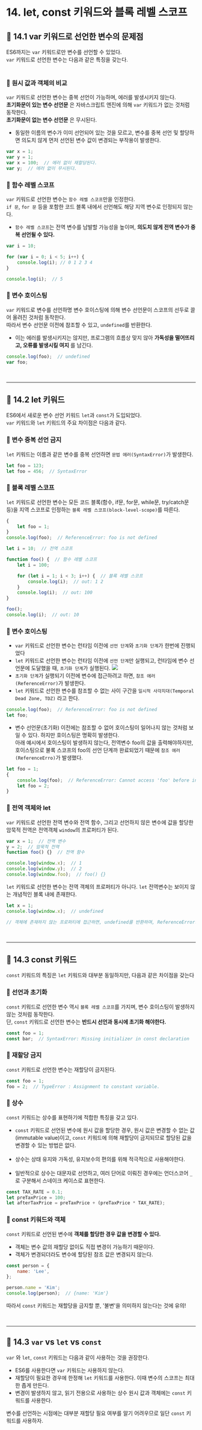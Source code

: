 # **14. let, const 키워드와 블록 레벨 스코프**

## 🚀 **14.1 var 키워드로 선언한 변수의 문제점**
ES6까지는 `var` 키워드로만 변수를 선언할 수 있었다.
<br>`var` 키워드로 선언한 변수는 다음과 같은 특징을 갖는다.
<br><br>

### 📌 **원시 값과 객체의 비교** 
`var` 키워드로 선언한 변수는 중복 선언이 가능하며, 에러를 발생시키지 않는다.
<br>**초기화문이 있는 변수 선언문** 은 자바스크립트 엔진에 의해 `var` 키워드가 없는 것처럼 동작한다.
<br>**초기화문이 없는 변수 선언문** 은 무시된다.
- 동일한 이름의 변수가 이미 선언되어 있는 것을 모르고, 변수를 중복 선언 및 할당하면 의도치 않게 먼저 선언된 변수 값이 변경되는 부작용이 발생한다.

```javascript
var x = 1;
var y = 1;
var x = 100;  // 에러 없이 재할당된다.
var y;  // 에러 없이 무시된다.
```

### 📌 **함수 레벨 스코프** 
`var` 키워드로 선언한 변수는 `함수 레벨 스코프`만을 인정한다.<br>
`if 문`, `for 문` 등을 포함한 코드 블록 내에서 선언해도 해당 지역 변수로 인정되지 않는다.
- `함수 레벨 스코프`는 전역 변수를 남발할 가능성을 높이며, **의도치 않게 전역 변수가 중복 선언될 수 있다.**

```javascript
var i = 10;

for (var i = 0; i < 5; i++) {
    console.log(i); // 0 1 2 3 4
}

console.log(i);  // 5
```

### 📌 **변수 호이스팅**
`var` 키워드로 변수를 선언하명 변수 호이스팅에 의해 변수 선언문이 스코프의 선두로 끌어 올려진 것처럼 동작한다.<br>
따라서 변수 선언문 이전에 참조할 수 있고, `undefined`를 반환한다.
- 이는 에러를 발생시키지는 않지만, 프로그램의 흐름상 맞지 않아 **가독성을 떨어뜨리고, 오류를 발생시킬 여지** 를 남긴다.
```javascript
console.log(foo);  // undefined
var foo;
```

<br>

___

## 🚀 **14.2 let 키워드**
ES6에서 새로운 변수 선언 키워드 `let`과 `const`가 도입되었다.<br>
`var` 키워드와 `let` 키워드의 주요 차이점은 다음과 같다.

### 📌 **변수 중복 선언 금지**
`let` 키워드는 이름과 같은 변수를 중복 선언하면 `문법 에러(SyntaxError)`가 발생한다.
```javascript
let foo = 123;
let foo = 456;  // SyntaxError
```

### 📌 **블록 레벨 스코프**
`let` 키워드로 선언한 변수는 모든 코드 블록(함수, if문, for문, while문, try/catch문 등)을 지역 스코프로 인정하는 `블록 레벨 스코프(block-level-scope)`를 따른다.
```javascript
{
    let foo = 1;
}
console.log(foo);  // ReferenceError: foo is not defined
```

```javascript
let i = 10;  // 전역 스코프

function foo() {  // 함수 레벨 스코프
    let i = 100;

    for (let i = 1; i < 3; i++) {  // 블록 레벨 스코프
        console.log(i);  // out: 1 2
    }
    console.log(i);  // out: 100
}

foo();
console.log(i);  // out: 10
```

### 📌 **변수 호이스팅**
- `var` 키워드로 선언한 변수는 런타임 이전에 `선언 단계`와 `초기화 단계`가 한번에 진행되었다
- `let` 키워드로 선언한 변수는 런타임 이전에 `선언 단계`만 실행되고, 런타임에 변수 선언문에 도달했을 때, `초기화 단계`가 실행된다.
![](https://user-images.githubusercontent.com/66757141/214543399-bb1df4ad-789f-4b7f-924f-6bfd5c960fba.png)
- `초기화 단계`가 실행되기 이전에 변수에 접근하려고 하면, `참조 에러(ReferenceError)`가 발생한다.
- `let` 키워드로 선언한 변수를 참조할 수 없는 사이 구간을 `일시적 사각지대(Temporal Dead Zone, TDZ)` 라고 한다.

```javascript
console.log(foo);  // ReferenceError: foo is not defined
let foo;
```
- 변수 선언문(초기화) 이전에는 참조할 수 없어 호이스팅이 일어나지 않는 것처럼 보일 수 있다. 하지만 호이스팅은 명확히 발생한다.<br>
아래 예시에서 호이스팅이 발생하지 않는다, 전역변수 foo의 값을 출력해야하지만, 호이스팅으로 불록 스코프의 foo의 선언 단계까 완료되었기 때문에 `참조 에러(ReferenceErro)`가 발생했다.
```javascript
let foo = 1;
{
    console.log(foo);  // ReferenceError: Cannot access 'foo' before initialization
    let foo = 2;
}
```
### 📌 **전역 객체와 let**
`var` 키워드로 선언한 전역 변수와 전역 함수, 그리고 선언하지 않은 변수에 값을 할당한 암묵적 전역은 전역객체 `window`의 프로퍼티가 된다.

```javascript
var x = 1;  // 전역 변수
y = 2;  // 암묵적 전역
function foo() {}  // 전역 함수

console.log(window.x);  // 1
console.log(window.y);  // 2
console.log(window.foo);  // foo() {}
```

`let` 키워드로 선언한 변수는 전역 객체의 프로퍼티가 아니다. `let` 전역변수는 보이지 않는 개념적인 블록 내에 존재한다.
```javascript
let x = 1;
console.log(window.x);  // undefined

// 객체에 존재하지 않는 프로퍼티에 접근하면, undefined를 반환하며, ReferenceError가 발생하지 않는다.
```
<br>

___

## 🚀 **14.3 const 키워드**
`const` 키워드의 특징은 `let` 키워드와 대부분 동일하지만, 다음과 같은 차이점을 갖는다

### 📌 **선언과 초기화**
`const` 키워드로 선언한 변수 역시 `블록 레벨 스코프`를 가지며, 변수 호이스팅이 발생하지 않는 것처럼 동작한다.<Br>
단, `const` 키워드로 선언한 변수는 **반드시 선언과 동시에 초기화 해야한다.**
```javascript
const foo = 1;
const bar;  // SyntaxError: Missing initializer in const declaration
```

### 📌 **재할당 금지**
`const` 키워드로 선언한 변수는 재할당이 금지된다.
```javascript
const foo = 1;
foo = 2;  // TypeError : Assignment to constant variable.
```

### 📌 **상수**
`const` 키워드는 상수를 표현하기에 적합한 특징을 갖고 있다.
- `const` 키워드로 선언된 변수에 원시 값을 할당한 경우, 원시 값은 변경할 수 없는 값(immutable value)이고, `const` 키워드에 의해 재할당이 금지되므로 할당된 값을 변경할 수 있는 방법은 없다.<br><br>
- 상수는 상태 유지와 가독성, 유지보수의 편의를 위해 적극적으로 사용해야한다. <br><br>
- 일반적으로 상수는 대문자로 선언하고, 여러 단어로 이뤄진 경우에는 언더스코어 `_`로 구분해서 스네이크 케이스로 표현한다.

```javascript
const TAX_RATE = 0.1;
let preTaxPrice = 100;
let afterTaxPrice = preTaxPrice + (preTaxPrice * TAX_RATE);
```

### 📌 **const 키워드와 객체**
`const` 키워드로 선언된 변수에 **객체를 할당한 경우 값을 변경할 수 있다.**
- 객체는 변수 값의 재할당 없이도 직접 변경이 가능하기 때문이다.
- 객체가 변경되더라도 변수에 할당된 참조 값은 변경되지 않는다.
```javascript
const person = {
    name: 'Lee',
};

person.name = 'Kim';
console.log(person);  // {name: 'Kim'}
```
따라서 `const` 키워드는 재할당을 금지할 뿐, '불변'을 의미하지 않는다는 것에 유의!

<br>

___

## 🚀 **14.3 `var` vs `let` vs `const`**
`var` 와 `let`, `const` 키워드는 다음과 같이 사용하는 것을 권장한다.
- ES6를 사용한다면 `var` 키워드는 사용하지 않는다.
- 재할당이 필요한 경우에 한정해 `let` 키워드를 사용한다. 이때 변수의 스코프는 최대한 좁게 만든다.
- 변경이 발생하지 않고, 읽기 전용으로 사용하는 상수 원시 값과 객체에는 `const` 키워드를 사용한다.

변수를 선언하는 시점에는 대부분 재할당 필요 여부를 알기 어려우므로 일단 `const` 키워드를 사용하자.

